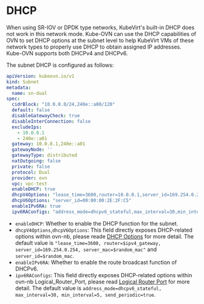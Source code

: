 # DHCP

When using SR-IOV or DPDK type networks, KubeVirt's built-in DHCP does not work in this network mode.
Kube-OVN can use the DHCP capabilities of OVN to set DHCP options at the subnet level to help KubeVirt
VMs of these network types to properly use DHCP to obtain assigned IP addresses.
Kube-OVN supports both DHCPv4 and DHCPv6.

The subnet DHCP is configured as follows:

```yaml
apiVersion: kubeovn.io/v1
kind: Subnet
metadata:
  name: sn-dual
spec:
  cidrBlock: "10.0.0.0/24,240e::a00/120"
  default: false
  disableGatewayCheck: true
  disableInterConnection: false
  excludeIps:
    - 10.0.0.1
    - 240e::a01
  gateway: 10.0.0.1,240e::a01
  gatewayNode: ''
  gatewayType: distributed
  natOutgoing: false
  private: false
  protocol: Dual
  provider: ovn
  vpc: vpc-test
  enableDHCP: true
  dhcpV4Options: "lease_time=3600,router=10.0.0.1,server_id=169.254.0.254,server_mac=00:00:00:2E:2F:B8"
  dhcpV6Options: "server_id=00:00:00:2E:2F:C5"
  enableIPv6RA: true
  ipv6RAConfigs: "address_mode=dhcpv6_stateful,max_interval=30,min_interval=5,send_periodic=true"
```

- `enableDHCP`: Whether to enable the DHCP function for the subnet.
- `dhcpV4Options`,`dhcpV6Options`: This field directly exposes DHCP-related options within ovn-nb, please reade [DHCP Options](https://man7.org/linux/man-pages/man5/ovn-nb.5.html#DHCP_Options_TABLE) for more detail.
The default value is  `"lease_time=3600, router=$ipv4_gateway, server_id=169.254.0.254, server_mac=$random_mac"` and `server_id=$random_mac`.
- `enableIPv6RA`: Whether to enable the route broadcast function of DHCPv6.
- `ipv6RAConfigs`: This field directly exposes DHCP-related options within ovn-nb Logical_Router_Port, please read [Logical Router Port](https://man7.org/linux/man-pages/man5/ovn-nb.5.html#Logical_Router_Port_TABLE) for more detail.
The default value is `address_mode=dhcpv6_stateful, max_interval=30, min_interval=5, send_periodic=true`.

